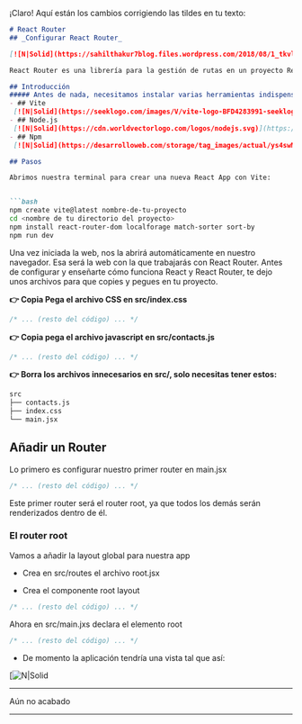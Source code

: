 ¡Claro! Aquí están los cambios corrigiendo las tildes en tu texto:

```markdown
# React Router
## _Configurar React Router_

[![N|Solid](https://sahilthakur7blog.files.wordpress.com/2018/08/1_tkvltenqtkp1s-evb5hrvg2x.png)](https://reactrouter.com/en/main)

React Router es una librería para la gestión de rutas en un proyecto React.

## Introducción
##### Antes de nada, necesitamos instalar varias herramientas indispensables para trabajar con React Router
- ## Vite 
 [![N|Solid](https://seeklogo.com/images/V/vite-logo-BFD4283991-seeklogo.com.png)](https://vitejs.dev/)
- ## Node.js 
 [![N|Solid](https://cdn.worldvectorlogo.com/logos/nodejs.svg)](https://nodejs.org/en)
- ## Npm 
 [![N|Solid](https://desarrolloweb.com/storage/tag_images/actual/ys4swMGOM7UHXjCLdQLxiIWjasBJYNPs9xHRPy35.png)](https://www.npmjs.com/)

## Pasos

Abrimos nuestra terminal para crear una nueva React App con Vite:


```bash
npm create vite@latest nombre-de-tu-proyecto
cd <nombre de tu directorio del proyecto>
npm install react-router-dom localforage match-sorter sort-by
npm run dev
```

Una vez iniciada la web, nos la abrirá automáticamente en nuestro navegador. Esa será la web con la que trabajarás con React Router. Antes de configurar y enseñarte cómo funciona React y React Router, te dejo unos archivos para que copies y pegues en tu proyecto.

**👉 Copia Pega el archivo CSS en src/index.css**

```css
/* ... (resto del código) ... */
```

**👉 Copia pega el archivo javascript en src/contacts.js**

```javascript
/* ... (resto del código) ... */
```

**👉 Borra los archivos innecesarios en src/, solo necesitas tener estos:**
```cmd
src
├── contacts.js
├── index.css
└── main.jsx
```

## Añadir un Router

Lo primero es configurar nuestro primer router en main.jsx

```jsx
/* ... (resto del código) ... */
```

Este primer router será el router root, ya que todos los demás serán renderizados dentro de él.

### El router root

Vamos a añadir la layout global para nuestra app

- Crea en src/routes el archivo root.jsx

- Crea el componente root layout

```jsx
/* ... (resto del código) ... */
```

Ahora en src/main.jxs declara el elemento root

```jsx
/* ... (resto del código) ... */
```

- De momento la aplicación tendría una vista tal que así:

 [![N|Solid](https://reactrouter.com/_docs/tutorial/01.webp)
 
 ----
 Aún no acabado
 
 ----
